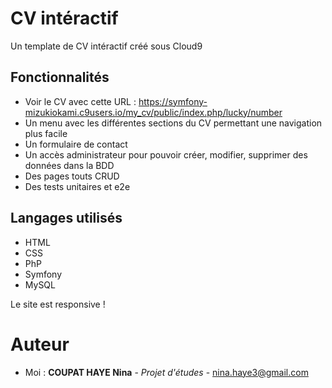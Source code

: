 # CV intéractif

Un template de CV intéractif créé sous Cloud9

## Fonctionnalités

* Voir le CV avec cette URL : https://symfony-mizukiokami.c9users.io/my_cv/public/index.php/lucky/number
* Un menu avec les différentes sections du CV permettant une navigation plus facile
* Un formulaire de contact
* Un accès administrateur pour pouvoir créer, modifier, supprimer des données dans la BDD
* Des pages touts CRUD
* Des tests unitaires et e2e

## Langages utilisés

* HTML 
* CSS
* PhP
* Symfony
* MySQL

Le site est responsive !

# Auteur

* Moi : **COUPAT HAYE Nina** - *Projet d'études* - nina.haye3@gmail.com

